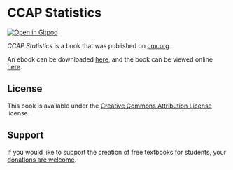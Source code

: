 # CCAP Statistics

[![Open in Gitpod](https://gitpod.io/button/open-in-gitpod.svg)](https://gitpod.io/from-referrer/)

_CCAP Statistics_ is a book that was published on [cnx.org](https://cnx.org/).

An ebook can be downloaded [here](https://github.com/cnx-user-books/cnxbook-ccap-statistics/releases/latest), and the book can be viewed online [here](https://github.com/cnx-user-books/cnxbook-ccap-statistics/releases/latest).

## License
This book is available under the [Creative Commons Attribution License](./LICENSE) license.

## Support
If you would like to support the creation of free textbooks for students, your [donations are welcome](https://riceconnect.rice.edu/donation/support-openstax-banner).
